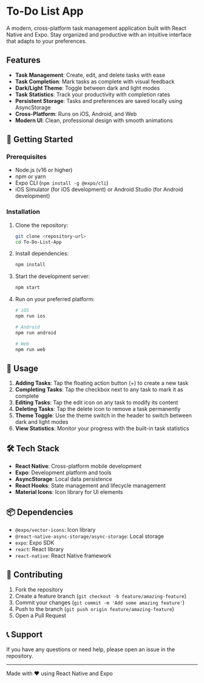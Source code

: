 # To-Do List App

A modern, cross-platform task management application built with React Native and Expo. Stay organized and productive with an intuitive interface that adapts to your preferences.

##  Features

- **Task Management**: Create, edit, and delete tasks with ease
- **Task Completion**: Mark tasks as complete with visual feedback
- **Dark/Light Theme**: Toggle between dark and light modes
- **Task Statistics**: Track your productivity with completion rates
- **Persistent Storage**: Tasks and preferences are saved locally using AsyncStorage
- **Cross-Platform**: Runs on iOS, Android, and Web
- **Modern UI**: Clean, professional design with smooth animations

## 🚀 Getting Started

### Prerequisites

- Node.js (v16 or higher)
- npm or yarn
- Expo CLI (`npm install -g @expo/cli`)
- iOS Simulator (for iOS development) or Android Studio (for Android development)

### Installation

1. Clone the repository:
   ```bash
   git clone <repository-url>
   cd To-Do-List-App
   ```

2. Install dependencies:
   ```bash
   npm install
   ```

3. Start the development server:
   ```bash
   npm start
   ```

4. Run on your preferred platform:
   ```bash
   # iOS
   npm run ios
   
   # Android
   npm run android
   
   # Web
   npm run web
   ```

## 📱 Usage

1. **Adding Tasks**: Tap the floating action button (+) to create a new task
2. **Completing Tasks**: Tap the checkbox next to any task to mark it as complete
3. **Editing Tasks**: Tap the edit icon on any task to modify its content
4. **Deleting Tasks**: Tap the delete icon to remove a task permanently
5. **Theme Toggle**: Use the theme switch in the header to switch between dark and light modes
6. **View Statistics**: Monitor your progress with the built-in task statistics

## 🛠️ Tech Stack

- **React Native**: Cross-platform mobile development
- **Expo**: Development platform and tools
- **AsyncStorage**: Local data persistence
- **React Hooks**: State management and lifecycle management
- **Material Icons**: Icon library for UI elements


## 📦 Dependencies

- `@expo/vector-icons`: Icon library
- `@react-native-async-storage/async-storage`: Local storage
- `expo`: Expo SDK
- `react`: React library
- `react-native`: React Native framework

## 🤝 Contributing

1. Fork the repository
2. Create a feature branch (`git checkout -b feature/amazing-feature`)
3. Commit your changes (`git commit -m 'Add some amazing feature'`)
4. Push to the branch (`git push origin feature/amazing-feature`)
5. Open a Pull Request

## 📞 Support

If you have any questions or need help, please open an issue in the repository.

---

Made with ❤️ using React Native and Expo
